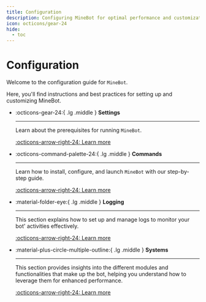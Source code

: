 ```yaml
---
title: Configuration
description: Configuring MineBot for optimal performance and customization.
icon: octicons/gear-24
hide:
  - toc
---
```


# Configuration

Welcome to the configuration guide for `MineBot`. 

Here, you'll find instructions and best practices for setting up and customizing MineBot.

<div class="grid cards" markdown>

-   :octicons-gear-24:{ .lg .middle } **Settings**

    ---

    Learn about the prerequisites for running `MineBot`.

    [:octicons-arrow-right-24: Learn more](./settings.md)

-   :octicons-command-palette-24:{ .lg .middle } **Commands**

    ---

    Learn how to install, configure, and launch `MineBot`
    with our step-by-step guide. 

    [:octicons-arrow-right-24: Learn more](./commands.md)

-   :material-folder-eye:{ .lg .middle } **Logging**

    ---

    This section explains how to set up and manage logs to
    monitor your bot' activities effectively.

    [:octicons-arrow-right-24: Learn more](./logging.md)

-   :material-plus-circle-multiple-outline:{ .lg .middle } **Systems**

    ---

    This section provides insights into the different modules
    and functionalities that make up the bot, helping you
    understand how to leverage them for enhanced performance.

    [:octicons-arrow-right-24: Learn more](./systems/index.md)

</div>